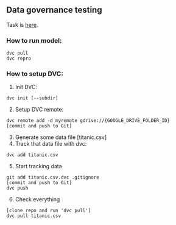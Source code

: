 ## Data governance testing

Task is [here](https://docs.google.com/document/d/1pAr39LnEju5najG11CtCFxv0yCTBzyceUUQVWVCi09Q/edit).

### How to run model:
```
dvc pull
dvc repro
```

### How to setup DVC:
1. Init DVC:
```
dvc init [--subdir] 
```
2. Setup DVC remote:
```
dvc remote add -d myremote gdrive://{GOOGLE_DRIVE_FOLDER_ID}
[commit and push to Git]
```
3. Generate some data file [titanic.csv]
4. Track that data file with dvc:
```
dvc add titanic.csv
```
5. Start tracking data
```
git add titanic.csv.dvc .gitignore
[commit and push to Git]
dvc push
```
6. Check everything
```
[clone repo and run 'dvc pull']
dvc pull titanic.csv
```